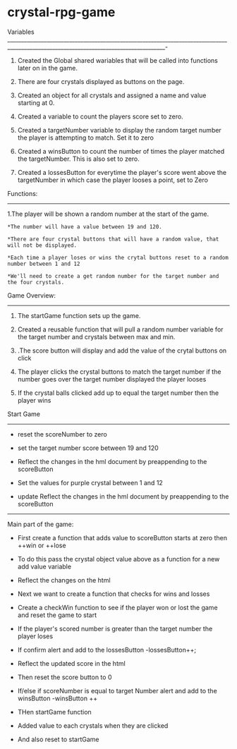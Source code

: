 # crystal-rpg-game


Variables
______________________________________________________________________________________________________________________________________-

1. Created  the Global shared wariables that will be called into functions later on in the game.  

2. There are four crystals displayed as buttons on the page.

3. Created an object for all crystals and assigned a name and value starting at 0. 

4. Created a variable to count the players score set to zero.

5. Created a targetNumber variable to display the random target number the player is attempting to match. Set it to zero

6. Created a winsButton to count the number of times the player matched the targetNumber. This is also set to zero. 

7. Created a lossesButton for everytime the player's score went above the targetNumber in which case the player looses a point, set to Zero


Functions: 
______________________________________________________________________________________________________________________________________

1.The player will be shown a random number at the start of the game. 

	*The number will have a value between 19 and 120.

	*There are four crystal buttons that will have a random value, that will not be displayed. 

	*Each time a player loses or wins the crytal buttons reset to a random number between 1 and 12

	*We'll need to create a get random number for the target number and the four crystals. 


Game Overview:
______________________________________________________________________________________________________________________________________


1. The startGame function sets up the game. 

2. Created a reusable function that will pull a random number variable for the target number and crystals between max and min.

3. .The score button will display and add the value of the crytal buttons on click

4. The player clicks the crystal buttons to match the target number if the number goes over the target number displayed the player looses 

5. If the crystal balls clicked add up to equal the target number then the player wins 


Start Game 
______________________________________________________________________________________________________________________________________

* reset the scoreNumber to zero 

*  set the target number score between 19 and 120

*  Reflect the changes in the hml document by preappending to the scoreButton 

* Set the values for purple crystal between 1 and 12
		
* update Reflect the changes in the hml document by preappending to the scoreButton 


_________________________________________________________________________________________________________________________________

Main part of the game:


* First create a function that adds value to scoreButton starts at zero then ++win or ++lose

* To do this pass the crystal object value above as a function for a new add value variable 

* Reflect the changes on the html

* Next we want to create a function that checks for wins and losses 

* Create a checkWin function to see if the player won or lost the game and reset the game to start

* If the player's scored number is greater than the target number the player loses

* If confirm alert and add to the lossesButton -lossesButton++;

* Reflect the updated score in the html 

* Then reset the score button to 0

* If/else	if scoreNumber is equal to target Number alert and add to the winsButton -winsButton ++

* THen startGame function 
 
* Added value to each crystals when they are clicked

* And also reset to startGame 


